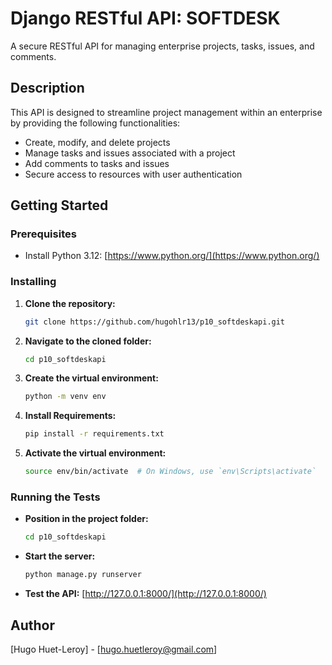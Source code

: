 # Django RESTful API: SOFTDESK
A secure RESTful API for managing enterprise projects, tasks, issues, and comments.

## Description
This API is designed to streamline project management within an enterprise by providing the following functionalities:
- Create, modify, and delete projects
- Manage tasks and issues associated with a project
- Add comments to tasks and issues
- Secure access to resources with user authentication

## Getting Started

### Prerequisites
- Install Python 3.12: [https://www.python.org/](https://www.python.org/)

### Installing
1. **Clone the repository:**
    ```sh
    git clone https://github.com/hugohlr13/p10_softdeskapi.git
    ```

2. **Navigate to the cloned folder:**
    ```sh
    cd p10_softdeskapi
    ```

3. **Create the virtual environment:**
    ```sh
    python -m venv env
    ```

4. **Install Requirements:**
    ```sh
    pip install -r requirements.txt
    ```

5. **Activate the virtual environment:**
    ```sh
    source env/bin/activate  # On Windows, use `env\Scripts\activate`
    ```

### Running the Tests
- **Position in the project folder:**
    ```sh
    cd p10_softdeskapi
    ```

- **Start the server:**
    ```sh
    python manage.py runserver
    ```

- **Test the API:** [http://127.0.0.1:8000/](http://127.0.0.1:8000/)

## Author
[Hugo Huet-Leroy] - [hugo.huetleroy@gmail.com]
